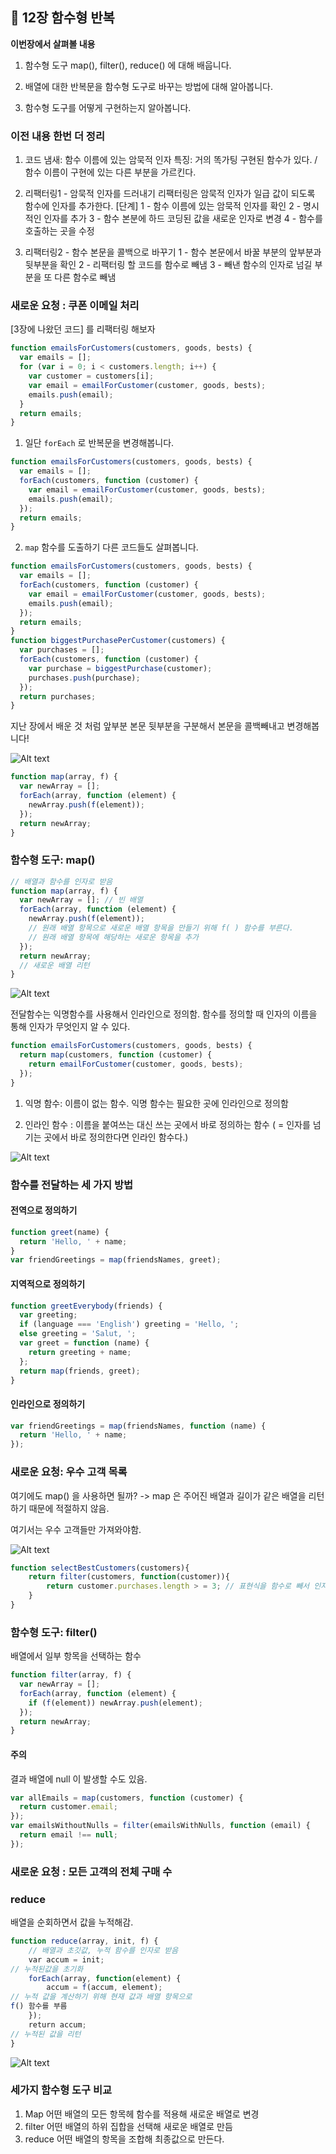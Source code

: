 ## 🐝 12장 함수형 반복

**이번장에서 살펴볼 내용**

1.  함수형 도구 map(), filter(), reduce() 에 대해 배웁니다.

2.  배열에 대한 반복문을 함수형 도구로 바꾸는 방법에 대해 알아봅니다.

3.  함수형 도구를 어떻게 구현하는지 알아봅니다.

### 이전 내용 한번 더 정리

1. 코드 냄새: 함수 이름에 있는 암묵적 인자
   특징: 거의 똑가팅 구현된 함수가 있다. / 함수 이름이 구현에 있는 다른 부분을 가르킨다.

2. 리팩터링1 - 암묵적 인자를 드러내기
   리팩터링은 암묵적 인자가 일급 값이 되도록 함수에 인자를 추가한다.
   [단계]
   1 - 함수 이름에 있는 암묵적 인자를 확인
   2 - 명시적인 인자를 추가
   3 - 함수 본분에 하드 코딩된 값을 새로운 인자로 변경
   4 - 함수를 호출하는 곳을 수정

3. 리팩터링2 - 함수 본문을 콜백으로 바꾸기
   1 - 함수 본문에서 바꿀 부분의 앞부분과 뒷부분을 확인
   2 - 리팩터링 할 코드를 함수로 빼냄
   3 - 빼낸 함수의 인자로 넘길 부분을 또 다른 함수로 빼냄

### 새로운 요청 : 쿠폰 이메일 처리

[3장에 나왔던 코드] 를 리팩터링 해보자

```js
function emailsForCustomers(customers, goods, bests) {
  var emails = [];
  for (var i = 0; i < customers.length; i++) {
    var customer = customers[i];
    var email = emailForCustomer(customer, goods, bests);
    emails.push(email);
  }
  return emails;
}
```

1. 일단 `forEach` 로 반복문을 변경해봅니다.

```js
function emailsForCustomers(customers, goods, bests) {
  var emails = [];
  forEach(customers, function (customer) {
    var email = emailForCustomer(customer, goods, bests);
    emails.push(email);
  });
  return emails;
}
```

2. `map` 함수를 도출하기
   다른 코드들도 살펴봅니다.

```js
function emailsForCustomers(customers, goods, bests) {
  var emails = [];
  forEach(customers, function (customer) {
    var email = emailForCustomer(customer, goods, bests);
    emails.push(email);
  });
  return emails;
}
function biggestPurchasePerCustomer(customers) {
  var purchases = [];
  forEach(customers, function (customer) {
    var purchase = biggestPurchase(customer);
    purchases.push(purchase);
  });
  return purchases;
}
```

지난 장에서 배운 것 처럼 앞부분 본문 뒷부분을 구분해서 본문을 콜백빼내고 변경해봅니다!

![Alt text](image.png)

```js
function map(array, f) {
  var newArray = [];
  forEach(array, function (element) {
    newArray.push(f(element));
  });
  return newArray;
}
```

### 함수형 도구: map()

```js
// 배열과 함수를 인자로 받음
function map(array, f) {
  var newArray = []; // 빈 배열
  forEach(array, function (element) {
    newArray.push(f(element));
    // 원래 배열 항목으로 새로운 배열 항목을 만들기 위해 f( ) 함수를 부른다.
    // 원래 배열 항목에 해당하는 새로운 항목을 추가
  });
  return newArray;
  // 새로운 배열 리턴
}
```

![Alt text](image-1.png)

전달함수는 익명함수를 사용해서 인라인으로 정의함.
함수를 정의할 때 인자의 이름을 통해 인자가 무엇인지 알 수 있다.

```js
function emailsForCustomers(customers, goods, bests) {
  return map(customers, function (customer) {
    return emailForCustomer(customer, goods, bests);
  });
}
```

1. 익명 함수: 이름이 없는 함수.
   익명 함수는 필요한 곳에 인라인으로 정의함

2. 인라인 함수 : 이름을 붙여쓰는 대신 쓰는 곳에서 바로 정의하는 함수
   ( = 인자를 넘기는 곳에서 바로 정의한다면 인라인 함수다.)

![Alt text](image-2.png)

### 함수를 전달하는 세 가지 방법

#### 전역으로 정의하기

```js
function greet(name) {
  return 'Hello, ' + name;
}
var friendGreetings = map(friendsNames, greet);
```

#### 지역적으로 정의하기

```js
function greetEverybody(friends) {
  var greeting;
  if (language === 'English') greeting = 'Hello, ';
  else greeting = 'Salut, ';
  var greet = function (name) {
    return greeting + name;
  };
  return map(friends, greet);
}
```

#### 인라인으로 정의하기

```js
var friendGreetings = map(friendsNames, function (name) {
  return 'Hello, ' + name;
});
```

### 새로운 요청: 우수 고객 목록

여기에도 map() 을 사용하면 될까?
-> map 은 주어진 배열과 길이가 같은 배열을 리턴하기 때문에 적절하지 않음.

여기서는 우수 고객들만 가져와야함.

![Alt text](image-3.png)

```js
function selectBestCustomers(customers){
    return filter(customers, function(customer)){
        return customer.purchases.length > = 3; // 표현식을 함수로 빼서 인자로 전달함
    }
}
```

### 함수형 도구: filter()

배열에서 일부 항목을 선택하는 함수

```js
function filter(array, f) {
  var newArray = [];
  forEach(array, function (element) {
    if (f(element)) newArray.push(element);
  });
  return newArray;
}
```

#### 주의

결과 배열에 null 이 발생할 수도 있음.

```js
var allEmails = map(customers, function (customer) {
  return customer.email;
});
var emailsWithoutNulls = filter(emailsWithNulls, function (email) {
  return email !== null;
});
```

### 새로운 요청 : 모든 고객의 전체 구매 수

### reduce

배열을 순회하면서 값을 누적해감.

```js
function reduce(array, init, f) {
    // 배열과 초깃값, 누적 함수를 인자로 받음
    var accum = init;
// 누적된값을 초기화
    forEach(array, function(element) {
        accum = f(accum, element);
// 누적 값을 계산하기 위해 현재 값과 배열 항목으로
f() 함수를 부름
    });
    return accum;
// 누적된 값을 리턴
}
```

![Alt text](image-6.png)

### 세가지 함수형 도구 비교

1. Map
   어떤 배열의 모든 항목헤 함수를 적용해 새로운 배열로 변경
2. filter
   어떤 배열의 하위 집합을 선택해 새로운 배열로 만듬
3. reduce
   어떤 배열의 항목을 조합해 최종값으로 만든다.
